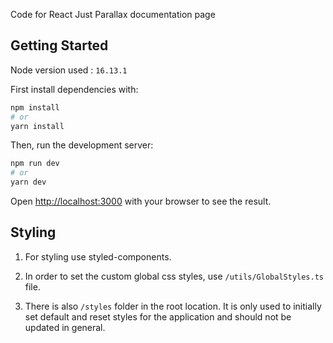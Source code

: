 Code for React Just Parallax documentation page

## Getting Started

Node version used : `16.13.1`

First install dependencies with:

```bash
npm install
# or
yarn install
```

Then, run the development server:

```bash
npm run dev
# or
yarn dev
```

Open [http://localhost:3000](http://localhost:3000) with your browser to see the result.

## Styling

1. For styling use styled-components.

2. In order to set the custom global css styles, use `/utils/GlobalStyles.ts` file.

3. There is also `/styles` folder in the root location. It is only
   used to initially set default and reset styles for the application and should not be updated in general.